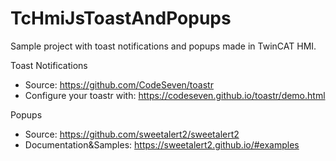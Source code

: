 # TcHmiJsToastAndPopups
Sample project with toast notifications and popups made in TwinCAT HMI. 

Toast Notifications
  - Source: https://github.com/CodeSeven/toastr
  - Configure your toastr with: https://codeseven.github.io/toastr/demo.html
  
 Popups
  - Source: https://github.com/sweetalert2/sweetalert2
  - Documentation&Samples: https://sweetalert2.github.io/#examples
